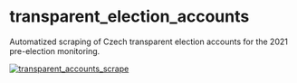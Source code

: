# transparent_election_accounts
Automatized scraping of Czech transparent election accounts for the 2021 pre-election monitoring.

[![transparent_accounts_scrape](https://github.com/opop999/transparent_election_accounts/actions/workflows/main.yml/badge.svg)](https://github.com/opop999/transparent_election_accounts/actions/workflows/main.yml)
